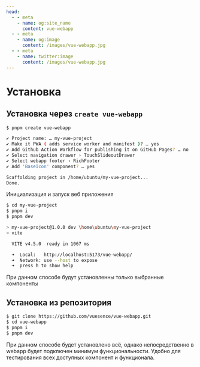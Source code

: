 ```yaml
---
head:
  - - meta
    - name: og:site_name
      content: vue-webapp
  - - meta
    - name: og:image
      content: /images/vue-webapp.jpg
  - - meta
    - name: twitter:image
      content: /images/vue-webapp.jpg
---
```

# Установка

## Установка через `create vue-webapp`

```sh
$ pnpm create vue-webapp

✔ Project name: … my-vue-project
✔ Make it PWA ( adds service worker and manifest )? … yes
✔ Add Github Action Workflow for publishing it on GitHub Pages? … no
✔ Select navigation drawer › TouchSlideoutDrawer
✔ Select webapp footer › RichFooter
✔ Add 'BaseIcon' component? … yes

Scaffolding project in /home/ubuntu/my-vue-project... 
Done.
```
Инициализация и запуск веб приложения

```sh
$ cd my-vue-project
$ pnpm i
$ pnpm dev

> my-vue-project@1.0.0 dev \home\ubuntu\my-vue-project
> vite

  VITE v4.5.0  ready in 1067 ms

  ➜  Local:   http://localhost:5173/vue-webapp/
  ➜  Network: use --host to expose
  ➜  press h to show help

```
При данном способе будут установленны только выбранные компоненты

## Установка из репозитория

```sh
$ git clone https://github.com/vuesence/vue-webapp.git
$ cd vue-webapp
$ pnpm i
$ pnpm dev
```

При данном способе будет установлено всё, однако непосредственно в webapp будет подключен минимум функциональности. Удобно для тестирования всех доступных компонент и функционала.